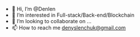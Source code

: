 - 👋 Hi, I’m @Denlen
- 👀 I’m interested in Full-stack/Back-end/Blockchain
- 💞️ I’m looking to collaborate on ...
- 📫 How to reach me denyslenchuk@gmail.com

<!---
Denlen/Denlen is a ✨ special ✨ repository because its `README.md` (this file) appears on your GitHub profile.
You can click the Preview link to take a look at your changes.
--->
